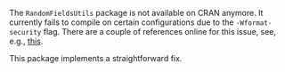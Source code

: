 The `RandomFieldsUtils` package is not available on CRAN anymore. It currently fails to compile on certain configurations due to the `-Wformat-security` flag. There are a couple of references online for this issue, see, e.g., [this](https://github.com/RcppCore/Rcpp/issues/1287).

This package implements a straightforward fix.
